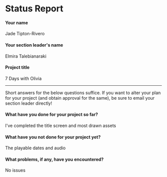 # Status Report

#### Your name

Jade Tipton-Rivero

#### Your section leader's name

Elmira Talebianaraki

#### Project title

7 Days with Olivia

***

Short answers for the below questions suffice. If you want to alter your plan for your project (and obtain approval for the same), be sure to email your section leader directly!

#### What have you done for your project so far?

I've completed the title screen and most drawn assets

#### What have you not done for your project yet?

The playable dates and audio

#### What problems, if any, have you encountered?

No issues
